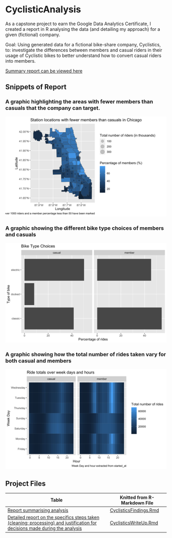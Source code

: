 # CyclisticAnalysis

As a capstone project to earn the Google Data Analytics Certificate, I created a report in R analysing the data (and detailing my approach) for a given (fictional) company.

Goal: Using generated data for a fictional bike-share company, Cyclistics, to: investigate the differences between members and casual riders in their usage of Cyclistic bikes to better understand how to convert casual riders into members.

[Summary report can be viewed here](https://htmlpreview.github.io/?https://github.com/kimathinyota/CyclisticAnalysis/blob/main/CyclisticsFindings.html ) 

## Snippets of Report


### A graphic highlighting the areas with fewer members than casuals that the company can target. 

![](Images/StationLocationChicagoFewerMembers.png)

### A graphic showing the different bike type choices of members and casuals

![](Images/BikeChoices.png)

### A graphic showing how the total number of rides taken vary for both casual and members

![](Images/RideTotals.png)




## Project Files

| Table  | Knitted from R-Markdown File |
| ------------- | ------------- |
| [Report summarising analysis](https://htmlpreview.github.io/?https://github.com/kimathinyota/CyclisticAnalysis/blob/main/CyclisticsFindings.html )   | [CyclisticsFindings.Rmd](CyclisticsFindings.Rmd)  |
| [Detailed report on the specifics steps taken (cleaning; processing) and justification for decisions made during the analysis](https://htmlpreview.github.io/?https://github.com/kimathinyota/CyclisticAnalysis/blob/main/CyclisticsWriteUp.html ) | [CyclisticsWriteUp.Rmd](CyclisticsWriteUp.Rmd)  |






